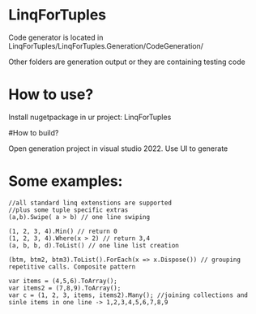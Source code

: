 # LinqForTuples

Code generator is located in LinqForTuples/LinqForTuples.Generation/CodeGeneration/

Other folders are generation output or they are containing testing code

# How to use?
Install nugetpackage in ur project:
LinqForTuples 

#How to build?

Open generation project in visual studio 2022. Use UI to generate 

# Some examples:
    //all standard linq extenstions are supported
    //plus some tuple specific extras
    (a,b).Swipe( a > b) // one line swiping
   
    (1, 2, 3, 4).Min() // return 0
    (1, 2, 3, 4).Where(x > 2) // return 3,4
    (a, b, b, d).ToList() // one line list creation 
    
    (btm, btm2, btm3).ToList().ForEach(x => x.Dispose()) // grouping repetitive calls. Composite pattern

    var items = (4,5,6).ToArray();
    var items2 = (7,8,9).ToArray();
    var c = (1, 2, 3, items, items2).Many(); //joining collections and sinle items in one line -> 1,2,3,4,5,6,7,8,9
     
